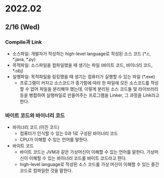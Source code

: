 # 2022.02

## 2/16 (Wed)

### Compile과 Link

- 소스파일: 개발자가 작성하는 high-level language로 작성된 소스 코드 (*.c, *.java, *.py)
- 목적파일: 소스파일을 컴파일했을 때 생기는 파일 (바이트 코드, 바이너리 코드, *.obj)
- 실행파일: 목적파일을 링킹했을 때 생기는 컴퓨터가 실행할 수 있는 파일 (*.exe)
    - 프로그램이 커지고 소스코드가 증가함에 따라 한 파일에 모든 소스코드를 작성할 수 없어 파일을 분리해야 했는데, 이렇게 분리된 소스 코드들 및 라이브러리 등을 병합하여 실행파일로 만들어주는 프로그램을 Linker, 그 과정을 Link라고 한다.

### 바이트 코드와 바이너리 코드

- 바이너리 코드 (이진 코드)
    - 컴퓨터가 인식할 수 있는 0과 1로 구성된 바이너리 코드
    - CPU가 이해할 수 있는 언어를 말한다.
- 바이트 코드
    - 바이트 코드는 JVM과 같은 가상머신이 이해할 수 있는 언어를 말한다. 가상머신이 이해할 수 있는 바이너리 코드를 바이트 코드라고 한다.
    - high-level language로 작성된 소스 코드를 가상 머신이 이해할 수 있는 중간 코드로 컴파일한 것을 말한다.

